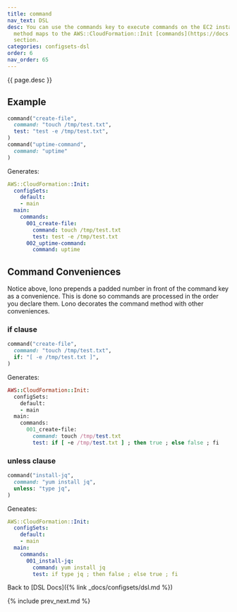 ```yaml
---
title: command
nav_text: DSL
desc: You can use the commands key to execute commands on the EC2 instance. The command
  method maps to the AWS::CloudFormation::Init [commands](https://docs.aws.amazon.com/AWSCloudFormation/latest/UserGuide/aws-resource-init.html#aws-resource-init-commands)
  section.
categories: configsets-dsl
order: 6
nav_order: 65
---
```


{{ page.desc }}

## Example

```ruby
command("create-file",
  command: "touch /tmp/test.txt",
  test: "test -e /tmp/test.txt",
)
command("uptime-command",
  command: "uptime"
)
```

Generates:

```yaml
AWS::CloudFormation::Init:
  configSets:
    default:
    - main
  main:
    commands:
      001_create-file:
        command: touch /tmp/test.txt
        test: test -e /tmp/test.txt
      002_uptime-command:
        command: uptime
```

## Command Conveniences

Notice above, lono prepends a padded number in front of the command key as a convenience. This is done so commands are processed in the order you declare them. Lono decorates the command method with other conveniences.

### if clause

```ruby
command("create-file",
  command: "touch /tmp/test.txt",
  if: "[ -e /tmp/test.txt ]",
)
```

Generates:

```ruby
AWS::CloudFormation::Init:
  configSets:
    default:
    - main
  main:
    commands:
      001_create-file:
        command: touch /tmp/test.txt
        test: if [ -e /tmp/test.txt ] ; then true ; else false ; fi
```

### unless clause

```ruby
command("install-jq",
  command: "yum install jq",
  unless: "type jq",
)
```

Geneates:

```yaml
AWS::CloudFormation::Init:
  configSets:
    default:
    - main
  main:
    commands:
      001_install-jq:
        command: yum install jq
        test: if type jq ; then false ; else true ; fi
```

Back to [DSL Docs]({% link _docs/configsets/dsl.md %})

{% include prev_next.md %}
